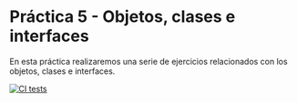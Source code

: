 # Práctica 5 - Objetos, clases e interfaces

En esta práctica realizaremos una serie de ejercicios relacionados con los objetos, clases e interfaces.

[![CI tests](https://github.com/ULL-ESIT-INF-DSI-2425/prct05-objects-classes-interfaces-Sandroleonn/actions/workflows/ci.yml/badge.svg)](https://github.com/ULL-ESIT-INF-DSI-2425/prct05-objects-classes-interfaces-Sandroleonn/actions/workflows/ci.yml)

